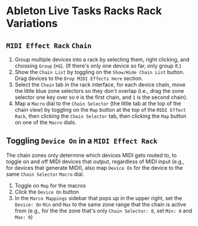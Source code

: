 # Ableton Live Tasks Racks Rack Variations

## `MIDI Effect Rack` `Chain`

1. Group multiple devices into a rack by selecting them, right clicking, and choosing `Group` (`⌘G`). (If there's only one device so far, only group it.)
2. Show the `Chain List` by toggling on the `Show/Hide Chain List` button. Drag devices to the `Drop MIDI Effects Here` section.
3. Select the `Chain` tab in the rack interface, for each device chain, move the little blue zone selectors so they don't overlap (i.e., drag the zone selector one key over so `0` is the first chain, and `1` is the second chain).
4. Map a `Macro` dial to the `Chain Selector` (the little tab at the top of the chain view) by toggling on the `Map` button at the top of the `MIDI Effect Rack`, then clicking the `Chain Selector` tab, then clicking the `Map` button on one of the `Macro` dials.

## Toggling `Device On` in a `MIDI Effect Rack` 

The chain zones only determine which devices MIDI gets routed to, to toggle on and off MIDI devices that output, regardless of MIDI input (e.g., for devices that generate MIDI), also map `Device On` for the device to the same `Chain Selector` `Macro` dial.

1. Toggle on `Map` for the macros
2. Click the `Device On` button
3. In the `Marco Mappings` sidebar that pops up in the upper right, set the `Device: On` `Min` and `Max` to the same zone range that the chain is active from (e.g., for the the zone that's only `Chain Selector: 0`, set `Min: 0` and `Max: 0`)